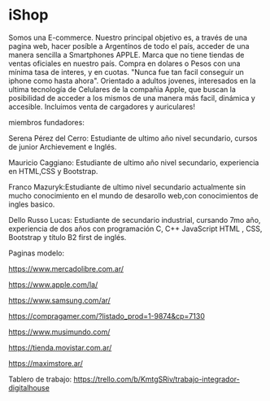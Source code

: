 # iShop

Somos una E-commerce. Nuestro principal objetivo es, a través de una pagina web, hacer posíble a Argentínos de todo el país, acceder de una manera sencilla a Smartphones APPLE. Marca que no tiene tiendas de ventas oficiales en nuestro país. 
Compra en dolares o Pesos con una mínima tasa de interes, y en cuotas.
"Nunca fue tan facil conseguir un iphone como hasta ahora".
Orientado a adultos jovenes, interesados en la ultima tecnología de Celulares de la compañia Apple, que buscan la posibilidad de acceder a los mismos de una manera más facil, dinámica y accesible.
Incluimos venta de cargadores y auriculares!

miembros fundadores:

Serena Pérez del Cerro: Estudiante de ultimo año nivel secundario, cursos de junior Archievement e Inglés.

Mauricio Caggiano: Estudiante de ultimo año nivel secundario, experiencia en HTML,CSS y Bootstrap.

Franco Mazuryk:Estudiante de ultimo nivel secundario actualmente sin mucho conocimiento en el mundo de desarollo web,con conocimientos de ingles basico.

Dello Russo Lucas: Estudiante de secundario industrial, cursando 7mo año, experiencia de dos años con programación C, C++ JavaScript HTML , CSS, Bootstrap y título B2 first de inglés.

Paginas modelo:

https://www.mercadolibre.com.ar/

https://www.apple.com/la/

https://www.samsung.com/ar/

https://compragamer.com/?listado_prod=1-9874&cp=7130

https://www.musimundo.com/

https://tienda.movistar.com.ar/

https://maximstore.ar/



Tablero de trabajo: https://trello.com/b/KmtgSRiv/trabajo-integrador-digitalhouse
